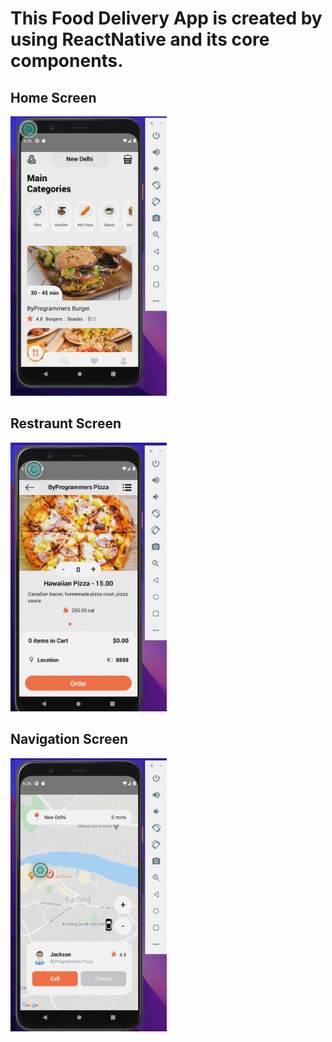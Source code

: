 # This Food Delivery App is created by using ReactNative and its core components.

## Home Screen
<img src="assets/screenshots/Home screen.png" width = "250">

## Restraunt Screen
<img src="assets/screenshots/Restraunt screen.png" width = "250">

## Navigation Screen
<img src="assets/screenshots/Navigation screen.png" width = "250">

